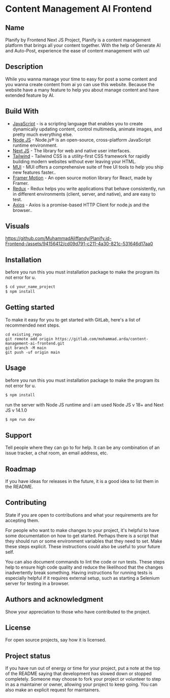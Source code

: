 # Content Management AI Frontend



## Name
Planify by Frontend Next JS Project, Planify is a content management platform that brings all your content together. With the help of Generate AI and Auto-Post, experience the ease of content management with us!

## Description
While you wanna manage your time to easy for post a some content and you wanna create content from ai yo can use this website. Because the website have a many feature to help you about manage content and have extended feature by AI.

## Build With
- [JavaScript](https://www.javascript.com/) - is a scripting language that enables you to create dynamically updating content, control multimedia, animate      images, and pretty much everything else.
- [Node JS](https://nodejs.org/en) - Node.js® is an open-source, cross-platform JavaScript runtime environment.
- [Next JS](https://nextjs.org/) - The library for web and native user interfaces.
- [Tailwind](https://tailwindcss.com) - Tailwind CSS is a utility-first CSS framework for rapidly building modern websites without ever leaving your HTML.
- [MUI](https://mui.com/) - MUI offers a comprehensive suite of free UI tools to help you ship new features faster..
- [Framer Motion](https://www.npmjs.com/package/framer-motion) - An open source motion library for React, made by Framer.
- [Redux](https://redux.js.org) - Redux helps you write applications that behave consistently, run in different environments (client, server, and native), and are easy to test.
- [Axios](https://axios-http.com/) - Axios is a promise-based HTTP Client for node.js and the browser..

## Visuals
https://github.com/MuhammadAliffandy/Planify.id-Frontend-/assets/94156412/cd09d791-c211-4a30-821c-531646d17aa0


## Installation
before you run this you must installation package to make the program its not error for u.

```sh
$ cd your_name_project
$ npm install
```


## Getting started

To make it easy for you to get started with GitLab, here's a list of recommended next steps.


```
cd existing_repo
git remote add origin https://gitlab.com/mohammad.arda/content-management-ai-frontend.git
git branch -M main
git push -uf origin main
```

## Usage

before you run this you must installation package to make the program its not error for u.

```sh
$ npm install
```

run the server with Node JS runtime and i am used Node JS v 18+ and Next JS v 14.1.0

```sh
$ npm run dev
```

## Support
Tell people where they can go to for help. It can be any combination of an issue tracker, a chat room, an email address, etc.

## Roadmap
If you have ideas for releases in the future, it is a good idea to list them in the README.

## Contributing
State if you are open to contributions and what your requirements are for accepting them.

For people who want to make changes to your project, it's helpful to have some documentation on how to get started. Perhaps there is a script that they should run or some environment variables that they need to set. Make these steps explicit. These instructions could also be useful to your future self.

You can also document commands to lint the code or run tests. These steps help to ensure high code quality and reduce the likelihood that the changes inadvertently break something. Having instructions for running tests is especially helpful if it requires external setup, such as starting a Selenium server for testing in a browser.

## Authors and acknowledgment
Show your appreciation to those who have contributed to the project.

## License
For open source projects, say how it is licensed.

## Project status
If you have run out of energy or time for your project, put a note at the top of the README saying that development has slowed down or stopped completely. Someone may choose to fork your project or volunteer to step in as a maintainer or owner, allowing your project to keep going. You can also make an explicit request for maintainers.
